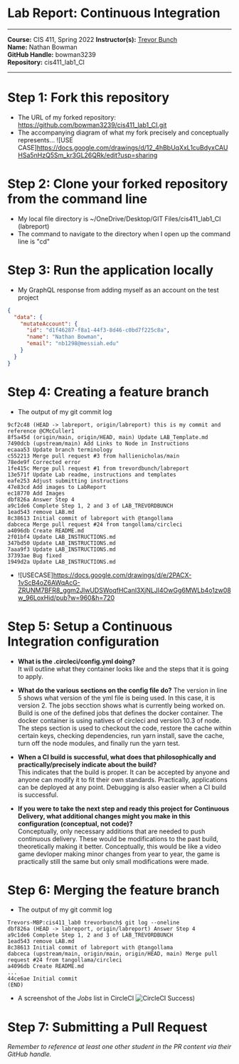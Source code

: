 # Lab Report: Continuous Integration
___
**Course:** CIS 411, Spring 2022
**Instructor(s):** [Trevor Bunch](https://github.com/trevordbunch)  
**Name:** Nathan Bowman  
**GitHub Handle:** bowman3239  
**Repository:** cis411_lab1_Cl  
___

# Step 1: Fork this repository
- The URL of my forked repository: https://github.com/bowman3239/cis411_lab1_CI.git
- The accompanying diagram of what my fork precisely and conceptually represents...
![USE CASE]https://docs.google.com/drawings/d/12_4hBbUqXxL1cuBdyxCAUHSa5nHzQ5Sm_kr3GL26QRk/edit?usp=sharing 
# Step 2: Clone your forked repository from the command line  
- My local file directory is ~/OneDrive/Desktop/GIT Files/cis411_lab1_CI (labreport)
- The command to navigate to the directory when I open up the command line is "cd"

# Step 3: Run the application locally
- My GraphQL response from adding myself as an account on the test project
``` json
{
  "data": {
    "mutateAccount": {
      "id": "d1f46287-f8a1-44f3-8d46-c0bd7f225c8a",
      "name": "Nathan Bowman",
      "email": "nb1298@messiah.edu"
    }
  }
}
```

# Step 4: Creating a feature branch
- The output of my git commit log
```
9cf2c48 (HEAD -> labreport, origin/labreport) this is my commit and reference @CMcCuller1
8f5a45d (origin/main, origin/HEAD, main) Update LAB_Template.md
7490dcb (upstream/main) Add Links to Node in Instructions
ecaaa53 Update branch terminology
c552213 Merge pull request #3 from hallienicholas/main
78ede9f Corrected error
1fe415c Merge pull request #1 from trevordbunch/labreport
13e571f Update Lab readme, instructions and templates
eafe253 Adjust submitting instructions
47e83cd Add images to LabReport
ec18770 Add Images
dbf826a Answer Step 4
a9c1de6 Complete Step 1, 2 and 3 of LAB_TREVORDBUNCH
1ead543 remove LAB.md
8c38613 Initial commit of labreport with @tangollama
dabceca Merge pull request #24 from tangollama/circleci
a4096db Create README.md
2f01bf4 Update LAB_INSTRUCTIONS.md
347bd50 Update LAB_INSTRUCTIONS.md
7aaa9f3 Update LAB_INSTRUCTIONS.md
37393ae Bug fixed
1949d2a Update LAB_INSTRUCTIONS.md

```
- ![USECASE]https://docs.google.com/drawings/d/e/2PACX-1vScB4oZ6AWqAcG-ZRUNM7BFR8_ggm2JlwUDSWoqfHCanl3XjNLJl4OwGg6MWLb4o1zw08w_96LoxHid/pub?w=960&h=720 

# Step 5: Setup a Continuous Integration configuration
- **What is the .circleci/config.yml doing?**  
  It will outline what they container looks like and the steps that it is going to apply.

- **What do the various sections on the config file do?**
  The version in line 5 shows what version of the yml file is being used. In this case, it is version 2. The jobs secction shows what is currently being worked on. Build is one of the defined jobs that defines the docker container. The docker container is using natives of circleci and version 10.3 of node. The steps section is used to checkout the code, restore the cache within certain keys, checking dependencies, run yarn install, save the cache, turn off the node modules, and finally run the yarn test.

- **When a CI build is successful, what does that philosophically and practically/precisely indicate about the build?**  
  This indicates that the build is proper. It can be accepted by anyone and anyone can modify it to fit their own standards. Practically, applications can be deployed at any point. Debugging is also easier when a CI build is successful.

- **If you were to take the next step and ready this project for Continuous Delivery, what additional changes might you make in this configuration (conceptual, not code)?**  
  Conceptually, only necessary additions that are needed to push continuous delivery. These would be modifications to the past build, theoretically making it better. Conceptually, this would be like a video game devloper making minor changes from year to year, the game is practically still the same but only small modifications were made.    

# Step 6: Merging the feature branch
* The output of my git commit log
```
Trevors-MBP:cis411_lab0 trevorbunch$ git log --oneline
dbf826a (HEAD -> labreport, origin/labreport) Answer Step 4
a9c1de6 Complete Step 1, 2 and 3 of LAB_TREVORDBUNCH
1ead543 remove LAB.md
8c38613 Initial commit of labreport with @tangollama
dabceca (upstream/main, origin/main, origin/HEAD, main) Merge pull request #24 from tangollama/circleci
a4096db Create README.md
...
44ce6ae Initial commit
(END)
```

* A screenshot of the _Jobs_ list in CircleCI
![CircleCI Success](https://docs.google.com/drawings/d/e/2PACX-1vQSBeC_rCtkIYldlHDPqfg75fHtPJmPTBWQ_Ioqd4lfZesGm5FHMzMydsoVWyQ-kSnaACAsDqtc1JuX/pub?w=960&h=720))

# Step 7: Submitting a Pull Request
_Remember to reference at least one other student in the PR content via their GitHub handle._
